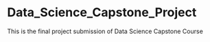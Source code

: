 # Data_Science_Capstone_Project
This is the final project submission of Data Science Capstone Course
